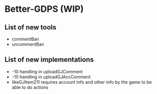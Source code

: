 # Better-GDPS (WIP)
## List of new tools
- commentBan
- uncommentBan

## List of new implementations
- -10 handling in uploadGJComment
- -10 handling in uploadGJAccComment
- likeGJItem211 requires account info and other info by the game to be able to do actions
